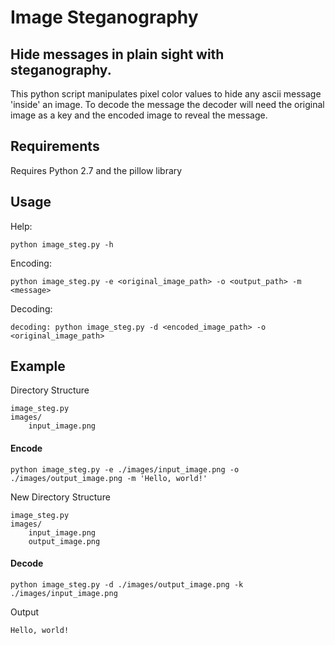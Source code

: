 # Image Steganography

## Hide messages in plain sight with steganography.

This python script manipulates pixel color values to hide any ascii message 'inside' an image. To decode the message the decoder will need the original image as a key and the encoded image to reveal the message.

## Requirements

Requires Python 2.7 and the pillow library

## Usage

Help:
```
python image_steg.py -h
```

Encoding:
```
python image_steg.py -e <original_image_path> -o <output_path> -m <message>
```

Decoding:
```
decoding: python image_steg.py -d <encoded_image_path> -o <original_image_path>
```

## Example

Directory Structure

```
image_steg.py
images/
    input_image.png
```

#### Encode
```
python image_steg.py -e ./images/input_image.png -o ./images/output_image.png -m 'Hello, world!'
```

New Directory Structure

```
image_steg.py
images/
    input_image.png
    output_image.png
```

#### Decode
```
python image_steg.py -d ./images/output_image.png -k ./images/input_image.png
```

Output
```
Hello, world!
```